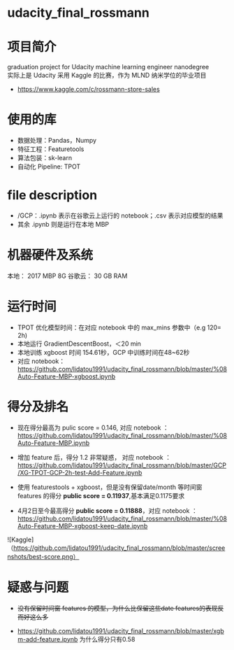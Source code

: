 # udacity_final_rossmann
# 项目简介
graduation project for Udacity machine learning engineer nanodegree  
实际上是 Udacity 采用 Kaggle 的比赛，作为 MLND 纳米学位的毕业项目  
- https://www.kaggle.com/c/rossmann-store-sales  

# 使用的库  
- 数据处理：Pandas，Numpy
- 特征工程：Featuretools
- 算法包装：sk-learn
- 自动化 Pipeline: TPOT

# file description

- /GCP：.ipynb 表示在谷歌云上运行的 notebook；.csv 表示对应模型的结果
- 其余 .ipynb 则是运行在本地 MBP


# 机器硬件及系统  
本地： 2017 MBP 8G
谷歌云： 30 GB RAM

# 运行时间

- TPOT 优化模型时间：在对应 notebook 中的 max_mins 参数中（e.g 120= 2h)
- 本地运行 GradientDescentBoost，＜20 min
- 本地训练 xgboost 时间 154.61秒，GCP 中训练时间在48~62秒
- 对应 notebook：https://github.com/lidatou1991/udacity_final_rossmann/blob/master/%08Auto-Feature-MBP-xgboost.ipynb

# 得分及排名

- 现在得分最高为 pulic score = 0.146, 对应 notebook ：https://github.com/lidatou1991/udacity_final_rossmann/blob/master/%08Auto-Feature-MBP.ipynb

- 增加 feature 后，得分 1.2 非常疑惑， 对应 notebook ：https://github.com/lidatou1991/udacity_final_rossmann/blob/master/GCP/XG-TPOT-GCP-2h-test-Add-Feature.ipynb

- 使用 featurestools + xgboost，但是没有保留date/month 等时间窗 features 的得分 **public score = 0.11937**,基本满足0.1175要求
- 4月2日至今最高得分 **public score = 0.11888**，对应 notebook ：https://github.com/lidatou1991/udacity_final_rossmann/blob/master/%08Auto-Feature-MBP-xgboost-keep-date.ipynb

![Kaggle]（https://github.com/lidatou1991/udacity_final_rossmann/blob/master/screenshots/best-score.png）

# 疑惑与问题

- ~~没有保留时间窗 features 的模型，为什么比保留这些date features的表现反而好这么多~~

- https://github.com/lidatou1991/udacity_final_rossmann/blob/master/xgbm-add-feature.ipynb 为什么得分只有0.58

